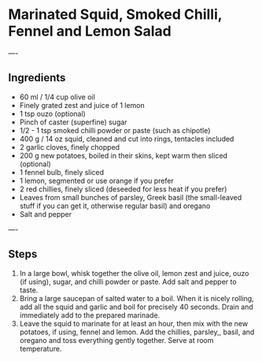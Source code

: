 # Marinated Squid, Smoked Chilli, Fennel and Lemon Salad


—-

## Ingredients

*  60 ml / 1/4 cup olive oil
*  Finely grated zest and juice of 1 lemon
*  1 tsp ouzo (optional)
*  Pinch of caster (superfine) sugar
*  1/2 - 1 tsp smoked chilli powder or paste (such as chipotle)
*  400 g / 14 oz squid, cleaned and cut into rings, tentacles included
*  2 garlic cloves, finely chopped
*  200 g new potatoes, boiled in their skins, kept warm then sliced (optional)
*  1 fennel bulb, finely sliced
*  1 lemon, segmented or use orange if you prefer
*  2 red chillies, finely sliced (deseeded for less heat if you prefer)
*  Leaves from small bunches of parsley, Greek basil (the small-leaved stuff if you can get it, otherwise regular basil) and oregano
*  Salt and pepper

—-

## Steps

1.  In a large bowl, whisk together the olive oil, lemon zest and juice, ouzo (if using), sugar, and chilli powder or paste. Add salt and pepper to taste.
2.  Bring a large saucepan of salted water to a boil. When it is nicely rolling, add all the squid and garlic and boil for precisely 40 seconds. Drain and immediately add to the prepared marinade.
3.  Leave the squid to marinate for at least an hour, then mix with the new potatoes, if using, fennel and lemon. Add the chillies, parsley,, basil, and oregano and toss everything gently together. Serve at room temperature.
